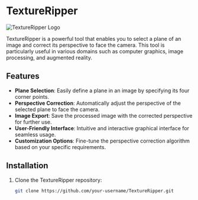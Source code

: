 # TextureRipper

![TextureRipper Logo](TextureRipper/Images/iconirig.png) <!-- Replace "logo.png" with the path to your project's logo -->

TextureRipper is a powerful tool that enables you to select a plane of an image and correct its perspective to face the camera. This tool is particularly useful in various domains such as computer graphics, image processing, and augmented reality.

## Features

- **Plane Selection**: Easily define a plane in an image by specifying its four corner points.
- **Perspective Correction**: Automatically adjust the perspective of the selected plane to face the camera.
- **Image Export**: Save the processed image with the corrected perspective for further use.
- **User-Friendly Interface**: Intuitive and interactive graphical interface for seamless usage.
- **Customization Options**: Fine-tune the perspective correction algorithm based on your specific requirements.

## Installation

1. Clone the TextureRipper repository:

   ```bash
   git clone https://github.com/your-username/TextureRipper.git
